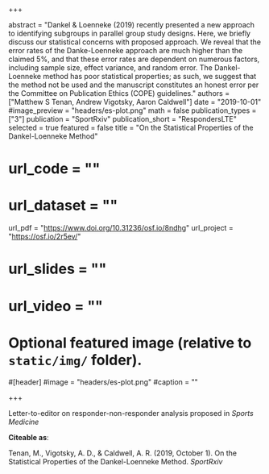 +++

abstract = "Dankel & Loenneke (2019) recently presented a new approach to identifying subgroups in parallel group study designs. Here, we briefly discuss our statistical  concerns with proposed approach. We reveal that the error rates of the Danke-Loenneke approach are much higher than the claimed 5%, and that these error rates are dependent on numerous factors, including sample size, effect variance, and random error. The Dankel-Loenneke method has poor statistical properties; as such, we suggest that the method not be used and the manuscript constitutes an honest error per the Committee on Publication Ethics (COPE) guidelines."
authors = ["Matthew S Tenan, Andrew Vigotsky, Aaron Caldwell"]
date = "2019-10-01"
#image_preview = "headers/es-plot.png"
math = false
publication_types = ["3"]
publication = "SportRxiv"
publication_short = "RespondersLTE"
selected = true
featured = false
title = "On the Statistical Properties of the Dankel-Loenneke Method"
# url_code = ""
# url_dataset = ""
url_pdf = "https://www.doi.org/10.31236/osf.io/8ndhg"
url_project = "https://osf.io/2r5ev/"
# url_slides = ""
# url_video = ""



# Optional featured image (relative to `static/img/` folder).
#[header]
#image = "headers/es-plot.png"
#caption = ""

+++

Letter-to-editor on responder-non-responder analysis proposed in *Sports Medicine*

**Citeable as**:

Tenan, M., Vigotsky, A. D., & Caldwell, A. R. (2019, October 1). On the Statistical Properties of the Dankel-Loenneke Method. *SportRxiv* 
